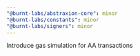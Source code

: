 ```yaml
---
"@burnt-labs/abstraxion-core": minor
"@burnt-labs/constants": minor
"@burnt-labs/signers": minor
---
```


Introduce gas simulation for AA transactions
